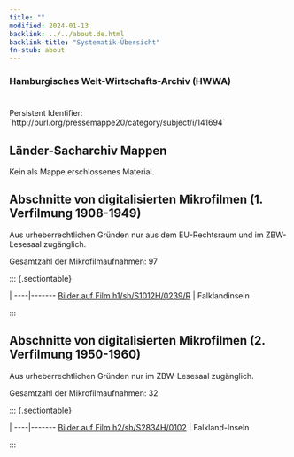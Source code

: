 ```yaml
---
title: ""
modified: 2024-01-13
backlink: ../../about.de.html
backlink-title: "Systematik-Übersicht"
fn-stub: about
---
```


### Hamburgisches Welt-Wirtschafts-Archiv (HWWA)

# 

<div class="hint">Persistent Identifier: `http://purl.org/pressemappe20/category/subject/i/141694`</div>







## Länder-Sacharchiv Mappen





Kein als Mappe erschlossenes Material.



<a id="filmsections" />

## Abschnitte von digitalisierten Mikrofilmen (1. Verfilmung 1908-1949)

<p>Aus urheberrechtlichen Gründen nur aus dem EU-Rechtsraum und im ZBW-Lesesaal zugänglich.</p>


<p>Gesamtzahl der Mikrofilmaufnahmen: 97</p>





::: {.sectiontable}

 | 
----|-------
<a class="btn" href="https://pm20.zbw.eu/film/h1/sh/S1012H/0239/R" rel="nofollow">Bilder auf Film h1/sh/S1012H/0239/R</a> | Falklandinseln


:::




## Abschnitte von digitalisierten Mikrofilmen (2. Verfilmung 1950-1960)

<p>Aus urheberrechtlichen Gründen nur im ZBW-Lesesaal zugänglich.</p>


<p>Gesamtzahl der Mikrofilmaufnahmen: 32</p>





::: {.sectiontable}

 | 
----|-------
<a class="btn" href="https://pm20.zbw.eu/film/h2/sh/S2834H/0102" rel="nofollow">Bilder auf Film h2/sh/S2834H/0102</a> | Falkland-Inseln


:::
















